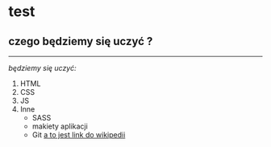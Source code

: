 # test

## czego będziemy się uczyć ?

---

_będziemy się uczyć:_

1. HTML
1. CSS
1. JS
1. Inne
   - SASS
   - makiety aplikacji
   - Git
[a to jest link do wikipedii](http://wikipedia.org)
